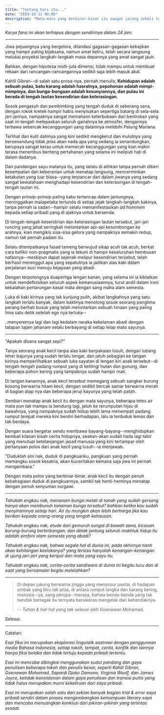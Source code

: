 ```yaml
---
title: "Tentang hari itu..."
date: "2024-10-11 00:00"
description: "Mata-mata yang berbinar-binar itu sangat jarang sekali terlihat."
---
```


_Karya fana ini akan terhapus dengan sendirinya dalam 24 jam._

---

Jiwa pejuangnya yang bergelora, dilandasi gagasan-gagasan kebajikan yang hampir paling bijaksana, namun amat keliru, telah secara langsung melukai proyeksi langkah-langkah masa depannya yang amat sangat jauh.

Bahkan, dengan hipotesa multi-juta dimensi, tidak mampu untuk membuat rekaan dari rancangan-rancangannya sedikit saja lebih masuk akal.

Kahlil Gibran--di salah satu prosa-nya, pernah menulis; __Kehidupan adalah sebuah pulau, batu karang adalah hasratnya, pepohonan adalah mimpi-mimpinya, dan bunga-bungaan adalah kesunyiannya, dan pulau ini berada di tengah lautan kesendirian dan keterasingan__.

Sosok pengasuh dan pembimbing yang tengah duduk di seberang sana, dengan rokok kretek hampir habis menyisakan sepertiga batang di sela-sela jari-jarinya, nampaknya sangat memahami keterbukaan dari bentrokan yang saat ini tengah melepaskan seluruh gairahnya ke atmosfer, dengannya terbawa sebercak kecanggungan yang dalamnya melebihi Palung Mariana.

Terlihat dari kulit dahinya yang kini sedikit mengkerut dan mulutnya yang bersenandung tidak jelas akan nada apa yang sedang ia senandungkan, berupaya sangat keras untuk memecah kecanggungan yang kian makin terasa menembus benteng pertahanan yang selama ini meliputi hati di dalam dadanya.

Dan pandangan sayu matanya itu, yang selalu di alihkan tanpa pernah diberi kesempatan dan keberanian untuk menatap langsung, mencerminkan ketakutan yang luar biasa--yang terpancar dari dalam jiwanya yang sedang sangat kewalahaan menghadapi kesendirian dan keterasingan di tengah-tengah lautan ini.

Dengan prinsip-prinsip paling kaku tertancap dalam jantungnya, meninggalkan malapetaka tertunda di setiap jejak langkah-langkah kakinya, tanpa pernah ia sadari--hampir selalu memanifestasikan _ad hominem_ kepada setiap pribadi yang di ajaknya untuk bersenda.

Di tengah-tengah kesendirian dan keterasingan lautan tersebut, jari-jari runcing yang jahat seringkali melontarkan api-api kesombongan ke arahnya, kian mengikis sisa-sisa gelora yang nampaknya semakin redup, namun tak pernah padam itu.

Selalu ditempatkanya fasad tameng berwujud sikap acuh tak acuh, berkat cara befikir non-pragmatis yang ia tekuni di hampir keseluruhan hembusan nafasnya--meskipun dapat sejenak melipur kesendirian tersebut, telah berhasil merenggut apa yang sepatutnya ia jadikan alas kaki dalam perjalanan suci menuju kejayaan yang abadi.

Dengan terpotongnya duapertiga lengan kanan, yang selama ini ia kiblatkan untuk mendefinisikan seluruh aspek kemanusiaannya, turut andil dalam ironi kekalahan pertarungan kasat mata dengan sang maha alam semesta.

Luka di kaki kirinya yang tak kunjung pulih, akibat langkahnya yang satu langkah terlalu banyak, dalam baktinya menolong sosok seorang panglima perang berhati busuk yang telah melontarkan sebuah hinaan yang paling hina satu detik setelah ego nya terluka--

..menyeretnya lagi dan lagi kedalam neraka kekelaman abadi dengan tatapan tajam jahanam selalu berbayang di setiap lelap mata sayunya.

---

"Apakah disana sangat sepi?"

Tanya seorang anak kecil tanpa alas kaki berpakaian lusuh, dengan lubang leher bajunya yang sudah terlalu longar, dan jatuh sebagian ke tangan kirinya memperlihatkan sebuah luka sayatan di lengan kiri anak tersebut--di tengah-tengah padang rumput yang di kelilingi hutan dan gunung, dan beberapa pohon kering yang tampaknya sudah hampir mati.

Di tangan kanannya, anak kecil tersebut memegang sebuah sangkar burung kosong berwarna hitam kecil, dengan sedikit bercak samar berwarna merah di bagian atap nya dan beberapa jeruji kayunya yang telah patah.

Sembari menatap anak kecil itu dengan mata sayunya, beberapa tetes air mata pun tak mampu ia bendung lagi, jatuh ke rerumputan hijau di bawahnya, yang nampaknya sudah hidup lebih lama menempati padang rumput tempat mereka kini berdiri berhadapan, lalu ia terduduk lemas dan tak berdaya.

Dengan suara bergetar sendu membawa bayang-bayang--menghidupkan kembali kilasan kisah cerita hidupnya, seakan-akan sudah tiada lagi tabir yang menutupi ketelanjangan jasad manusia yang kini tertampar oleh pertanyaan polos dari anak kecil yang lusuh--ia menjawab.

"Duduklah sini nak, duduk di pangkuanku, pangkuan yang pernah memangku sosok kesatria, akan kuceritakan kemana saja jiwa ini pernah mengembara."


Dengan mata polos yang berbinar-binar, anak kecil itu dengan penuh kebahagiaan duduk di pangkuannya, sambil tak henti-hentinya menatap dengan penuh senyuman surgawi.

---

_Tahukah engkau nak, menanam bunga melati di tanah yang sudah gersang hanya akan membunuh tanaman bunga tersebut? bahkan ketika kau sudah menyiraminya setiap hari. Air itu mungkin akan lebih berharga jika kau berikan kepada orang-orang yang tengah kehausan._

_Tahukah engkau nak, etude dari gemuruh sungai di bawah sana, kicauan burung-burung berterbangan, dan detak jantung seluruh makhluk hidup itu adalah simfoni alam semesta yang abadi?_

_Tahukah engkau nak, bahwa segala hal di dunia ini, pada akhirnya nanti akan kehilangan keelokanya? yang tersisa hanyalah kenangan-kenangan di ujung jari-jari yang keriput dan mata yang sayu itu._

_Tahukah engkau nak, cerita-cerita sandiwara di dunia ini begitu lucu dan di saat yang bersamaan begitu melelahkan?_

---

> Di depan jukung berwarna jingga yang menyusur pantai, di hadapan ombak yang biru tak jelas, di antara rumput langka dan karang kering, manusia--ya, sang perupa--merasa, bahwa benda-benda yang tak hendak berlagak itu ternyata bersikeras mengelak dari kehendaknya.
>
> -- _Tuhan & hal-hal yang tak selesai_ oleh Goenawan Mohamad.

Selesai.

---

Catatan:

_Esai fiksi ini merupakan eksplorasi linguistik sastrawi dengan penggunaan media Bahasa Indonesia, setiap tokoh, tempat, cerita, konflik dan lainnya hanya fiksi belaka dan tidak tertuju kepada pribadi tertentu._

_Esai ini mencoba dibingkai menggunakan sudut pandang dan gaya penulisan beberapa tokoh dan penulis besar, seperti Kahlil Gibran, Goenawan Mohamad, Sapardi Djoko Damono, Virginia Woolf, dan James Joyce, ketidak-konsistenan dalam gaya penulisan dan transisi puitis yang tidak halus merupakan murni kekeliruan dari saya pribadi._

_Esai ini merupakan salah satu dari sekian banyak bagian trial & error saya pribadi sendiri dalam proses mengembangkan kemampuan literary saya dan mencoba menuangkan konklusi dari pikiran-pikiran yang terlintas sesaat._
